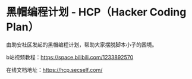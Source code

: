 # 黑帽编程计划 - HCP（Hacker Coding Plan）

由助安社区发起的黑帽编程计划，帮助大家摆脱脚本小子的困境。 

b站视频教程：https://space.bilibili.com/1233892570

在线文档地址：https://hcp.secself.com/